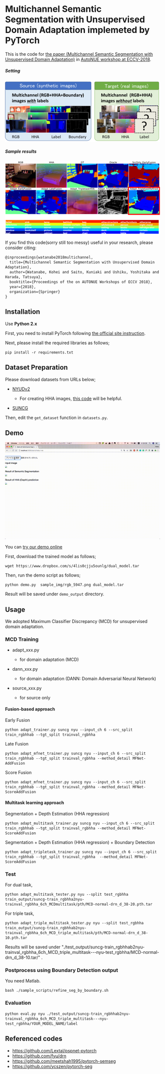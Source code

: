 # Multichannel Semantic Segmentation with Unsupervised Domain Adaptation implemeted by PyTorch

This is the code for [the paper (Multichannel Semantic Segmentation with Unsupervised Domain Adaptation)](https://drive.google.com/file/d/1n01p_M5gFmnOMvCdkkjFqy80YSPHaVuf/view?usp=sharing) in [AutoNUE workshop at ECCV-2018](http://cvit.iiit.ac.in/autonue2018/).

##### Setting
![setting](_static/suncg_nyu_setting.png)

##### Sample results
![result](_static/result.png)


If you find this code(sorry still too messy) useful in your research, please consider citing:
```
@inproceedings{watanabe2018multichannel,
  title={Multichannel Semantic Segmentation with Unsupervised Domain Adaptation},
  author={Watanabe, Kohei and Saito, Kuniaki and Ushiku, Yoshitaka and Harada, Tatsuya},
  booktitle={Proceedings of the on AUTONUE Workshops of ECCV 2018},
  year={2018},
  organization={Springer}
}
```

## Installation
Use **Python 2.x**

First, you need to install PyTorch following [the official site instruction](http://pytorch.org/).

Next, please install the required libraries as follows;
```
pip install -r requirements.txt
```


## Dataset Preparation
Please download datasets from URLs below;

- [NYUDv2](https://cs.nyu.edu/~silberman/datasets/nyu_depth_v2.html)
    - For creating HHA images, [this code](https://github.com/s-gupta/rcnn-depth/issues/36) will be helpful.
    
- [SUNCG](http://3dvision.princeton.edu/projects/2016/PBRS/)


Then, edit the `get_dataset` function in `datasets.py`.


## Demo
![demo](https://github.com/LittleWat/multichannel-semseg-with-uda/blob/master/_static/demo.gif)

You can [try our demo online](https://multichannel-uda-demo.herokuapp.com/)


First, download the trained model as follows;
```
wget https://www.dropbox.com/s/4lis0cjju5ounlg/dual_model.tar
```


Then, run the demo script as follows;

```
python demo.py  sample_img/rgb_5947.png dual_model.tar
```

Result will be saved under `demo_output` directory.


## Usage
We adopted Maximum Classifier Discrepancy (MCD) for unsupervised domain adaptation.


### MCD Training

- adapt_xxx.py
    - for domain adaptation (MCD)
- dann_xxx.py
    - for domain adaptation (DANN: Domain Adversarial Neural Network)  

- source_xxx.py
    - for source only
    


#### Fusion-based approach
Early Fusion
```
python adapt_trainer.py suncg nyu --input_ch 6 --src_split train_rgbhhab --tgt_split trainval_rgbhha
```

Late Fusion
```
python adapt_mfnet_trainer.py suncg nyu --input_ch 6 --src_split train_rgbhhab --tgt_split trainval_rgbhha --method_detail MFNet-AddFusion
```
Score Fusion
```
python adapt_mfnet_trainer.py suncg nyu --input_ch 6 --src_split train_rgbhhab --tgt_split trainval_rgbhha --method_detail MFNet-ScoreAddFusion
```

#### Multitask learning approach

Segmentation + Depth Estimation (HHA regression)
```
python adapt_multitask_trainer.py suncg nyu --input_ch 6 --src_split train_rgbhhab --tgt_split trainval_rgbhha --method_detail MFNet-ScoreAddFusion
```


Segmentation + Depth Estimation (HHA regression) + Boundary Detection
```
python adapt_tripletask_trainer.py suncg nyu --input_ch 6 --src_split train_rgbhhab --tgt_split trainval_rgbhha  --method_detail MFNet-ScoreAddFusion
```


### Test
For dual task,
```
python adapt_multitask_tester.py nyu --split test_rgbhha train_output/suncg-train_rgbhha2nyu-trainval_rgbhha_6ch_MCDmultitask/pth/MCD-normal-drn_d_38-20.pth.tar
```

For triple task,

```
python adapt_triple_multitask_tester.py nyu --split test_rgbhha train_output/suncg-train_rgbhhab2nyu-trainval_rgbhha_6ch_MCD_triple_multitask/pth/MCD-normal-drn_d_38-10.pth.tar
```

Results will be saved under "./test_output/suncg-train_rgbhhab2nyu-trainval_rgbhha_6ch_MCD_triple_multitask---nyu-test_rgbhha/MCD-normal-drn_d_38-10.tar/" .

### Postprocess using Boundary Detection output
You need Matlab.

```
bash ./sample_scripts/refine_seg_by_boundary.sh
```


### Evaluation

```
python eval.py nyu ./test_output/suncg-train_rgbhhab2nyu-trainval_rgbhha_6ch_MCD_triple_multitask---nyu-test_rgbhha/YOUR_MODEL_NAME/label
```


## Referenced codes
- https://github.com/Lextal/pspnet-pytorch
- https://github.com/fyu/drn
- https://github.com/meetshah1995/pytorch-semseg
- https://github.com/ycszen/pytorch-seg

